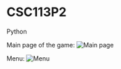 # CSC113P2
Python

Main page of the game:
![Main page](http://f.cl.ly/items/1G3H2G3q142K2o0d1q1X/menu.png)

Menu:
![Menu](http://f.cl.ly/items/1G3H2G3q142K2o0d1q1X/menu.png)
